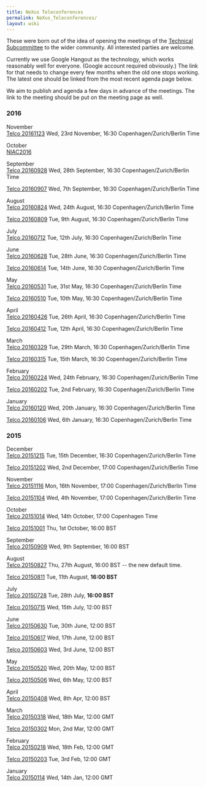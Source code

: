 ```yaml
---
title: NeXus Teleconferences
permalink: NeXus_Teleconferences/
layout: wiki
---
```


These were born out of the idea of opening the meetings of the
[Technical Subcommittee](Technical_Subcommittee "wikilink") to the wider
community. All interested parties are welcome.

Currently we use Google Hangout as the technology, which works
reasonably well for everyone. (Google account required obviously.) The
link for that needs to change every few months when the old one stops
working. The latest one should be linked from the most recent agenda
page below.

We aim to publish and agenda a few days in advance of the meetings. The
link to the meeting should be put on the meeting page as well.

### 2016

November  
[Telco 20161123](Telco_20161123 "wikilink") Wed, 23rd November, 16:30
Copenhagen/Zurich/Berlin Time

October  
[NIAC2016](NIAC2016 "wikilink")

September  
[Telco 20160928](Telco_20160928 "wikilink") Wed, 28th September, 16:30
Copenhagen/Zurich/Berlin Time

[Telco 20160907](Telco_20160907 "wikilink") Wed, 7th September, 16:30
Copenhagen/Zurich/Berlin Time

August  
[Telco 20160824](Telco_20160824 "wikilink") Wed, 24th August, 16:30
Copenhagen/Zurich/Berlin Time

[Telco 20160809](Telco_20160809 "wikilink") Tue, 9th August, 16:30
Copenhagen/Zurich/Berlin Time

July  
[Telco 20160712](Telco_20160712 "wikilink") Tue, 12th July, 16:30
Copenhagen/Zurich/Berlin Time

June  
[Telco 20160628](Telco_20160628 "wikilink") Tue, 28th June, 16:30
Copenhagen/Zurich/Berlin Time

[Telco 20160614](Telco_20160614 "wikilink") Tue, 14th June, 16:30
Copenhagen/Zurich/Berlin Time

May  
[Telco 20160531](Telco_20160531 "wikilink") Tue, 31st May, 16:30
Copenhagen/Zurich/Berlin Time

[Telco 20160510](Telco_20160510 "wikilink") Tue, 10th May, 16:30
Copenhagen/Zurich/Berlin Time

April  
[Telco 20160426](Telco_20160426 "wikilink") Tue, 26th April, 16:30
Copenhagen/Zurich/Berlin Time

[Telco 20160412](Telco_20160412 "wikilink") Tue, 12th April, 16:30
Copenhagen/Zurich/Berlin Time

March  
[Telco 20160329](Telco_20160329 "wikilink") Tue, 29th March, 16:30
Copenhagen/Zurich/Berlin Time

[Telco 20160315](Telco_20160315 "wikilink") Tue, 15th March, 16:30
Copenhagen/Zurich/Berlin Time

February  
[Telco 20160224](Telco_20160224 "wikilink") Wed, 24th February, 16:30
Copenhagen/Zurich/Berlin Time

[Telco 20160202](Telco_20160202 "wikilink") Tue, 2nd February, 16:30
Copenhagen/Zurich/Berlin Time

January  
[Telco 20160120](Telco_20160120 "wikilink") Wed, 20th January, 16:30
Copenhagen/Zurich/Berlin Time

[Telco 20160106](Telco_20160106 "wikilink") Wed, 6th January, 16:30
Copenhagen/Zurich/Berlin Time

### 2015

December  
[Telco 20151215](Telco_20151215 "wikilink") Tue, 15th December, 16:30
Copenhagen/Zurich/Berlin Time

[Telco 20151202](Telco_20151202 "wikilink") Wed, 2nd December, 17:00
Copenhagen/Zurich/Berlin Time

November  
[Telco 20151116](Telco_20151116 "wikilink") Mon, 16th November, 17:00
Copenhagen/Zurich/Berlin Time

[Telco 20151104](Telco_20151104 "wikilink") Wed, 4th November, 17:00
Copenhagen/Zurich/Berlin Time

October  
[Telco 20151014](Telco_20151014 "wikilink") Wed, 14th October, 17:00
Copenhagen Time

[Telco 20151001](Telco_20151001 "wikilink") Thu, 1st October, 16:00 BST

September  
[Telco 20150909](Telco_20150909 "wikilink") Wed, 9th September, 16:00
BST

August  
[Telco 20150827](Telco_20150827 "wikilink") Thu, 27th August, 16:00 BST
-- the new default time.

[Telco 20150811](Telco_20150811 "wikilink") Tue, 11th August, **16:00
BST**

July  
[Telco 20150728](Telco_20150728 "wikilink") Tue, 28th July, **16:00
BST**

[Telco 20150715](Telco_20150715 "wikilink") Wed, 15th July, 12:00 BST

June  
[Telco 20150630](Telco_20150630 "wikilink") Tue, 30th June, 12:00 BST

[Telco 20150617](Telco_20150617 "wikilink") Wed, 17th June, 12:00 BST

[Telco 20150603](Telco_20150603 "wikilink") Wed, 3rd June, 12:00 BST

May  
[Telco 20150520](Telco_20150520 "wikilink") Wed, 20th May, 12:00 BST

[Telco 20150506](Telco_20150506 "wikilink") Wed, 6th May, 12:00 BST

April  
[Telco 20150408](Telco_20150408 "wikilink") Wed, 8th Apr, 12:00 BST

March  
[Telco 20150318](Telco_20150318 "wikilink") Wed, 18th Mar, 12:00 GMT

[Telco 20150302](Telco_20150302 "wikilink") Mon, 2nd Mar, 12:00 GMT

February  
[Telco 20150218](Telco_20150218 "wikilink") Wed, 18th Feb, 12:00 GMT

[Telco 20150203](Telco_20150203 "wikilink") Tue, 3rd Feb, 12:00 GMT

January  
[Telco 20150114](Telco_20150114 "wikilink") Wed, 14th Jan, 12:00 GMT
